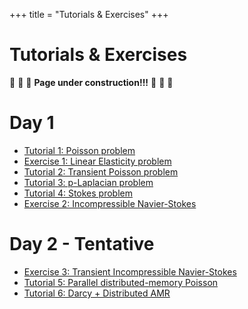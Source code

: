 +++
title = "Tutorials & Exercises"
+++

# Tutorials & Exercises

:construction: :construction: :construction:  **Page under construction!!!**  :construction: :construction: :construction:

# Day 1
  - [Tutorial 1: Poisson problem](/tutorials/T1_poisson/)
  - [Exercise 1: Linear Elasticity problem](/tutorials/E1_linear_elasticity/)
  - [Tutorial 2: Transient Poisson problem](/tutorials/T2_transient_poisson/)
  - [Tutorial 3: p-Laplacian problem](/tutorials/T3_p_laplacian/)
  - [Tutorial 4: Stokes problem](/tutorials/T4_stokes/)
  - [Exercise 2: Incompressible Navier-Stokes](/tutorials/E2_navier_stokes/)
  
 # Day 2 - Tentative
  - [Exercise 3: Transient Incompressible Navier-Stokes](/tutorials/E3_transient_navier_stokes/)
  - [Tutorial 5: Parallel distributed-memory Poisson](/tutorials/T5_poisson_distributed/)
  - [Tutorial 6: Darcy + Distributed AMR](/tutorials/T6_darcy_distributed_amr/)
  
